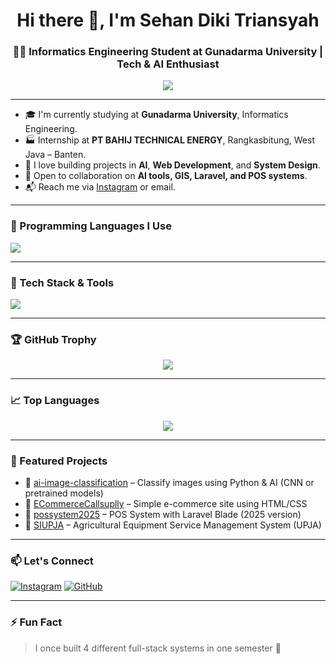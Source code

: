 <h1 align="center">Hi there 👋, I'm Sehan Diki Triansyah</h1>
<h3 align="center">🧑‍💻 Informatics Engineering Student at Gunadarma University | Tech & AI Enthusiast</h3>

<p align="center">
  <img src="https://readme-typing-svg.herokuapp.com?font=Fira+Code&size=22&duration=3000&pause=1000&color=00BFFF&center=true&vCenter=true&width=440&lines=Welcome+to+my+GitHub!;I+love+building+web+and+AI+projects.;Let's+collaborate+and+innovate!">
</p>

---

- 🎓 I'm currently studying at **Gunadarma University**, Informatics Engineering.
- 🏭 Internship at **PT BAHIJ TECHNICAL ENERGY**, Rangkasbitung, West Java – Banten.
- 🤖 I love building projects in **AI**, **Web Development**, and **System Design**.
- 🚀 Open to collaboration on **AI tools, GIS, Laravel, and POS systems**.
- 📬 Reach me via [Instagram](https://www.instagram.com/shntrsyah/) or email.

---

### 🧠 Programming Languages I Use

<p align="left">
  <img src="https://skillicons.dev/icons?i=python,php,js,ts,go,html,css,c,cpp" />
</p>

---

### 🚀 Tech Stack & Tools

<p align="left">
  <img src="https://skillicons.dev/icons?i=laravel,blade,react,nextjs,vscode,git,github,postman,mysql" />
</p>

---

### 🏆 GitHub Trophy

<p align="center">
  <img src="https://github-profile-trophy.vercel.app/?username=SEHANDIKITRIANSYAH12&theme=algolia&column=7&margin-w=5" />
</p>

---

### 📈 Top Languages

<p align="center">
  <img src="https://github-readme-stats.vercel.app/api/top-langs/?username=SEHANDIKITRIANSYAH12&layout=compact&theme=tokyonight" />
</p>

---

### 📁 Featured Projects

- 🧠 [ai-image-classification](https://github.com/SEHANDIKITRIANSYAH12/ai-image-classification) – Classify images using Python & AI (CNN or pretrained models)
- 🛒 [ECommerceCallsuplly](https://github.com/SEHANDIKITRIANSYAH12/ECommerceCallsuplly) – Simple e-commerce site using HTML/CSS
- 💼 [possystem2025](https://github.com/SEHANDIKITRIANSYAH12/possystem2025) – POS System with Laravel Blade (2025 version)
- 🚜 [SIUPJA](https://github.com/SEHANDIKITRIANSYAH12/SIUPJA) – Agricultural Equipment Service Management System (UPJA)

---

### 📫 Let's Connect

[![Instagram](https://img.shields.io/badge/@shntrsyah_-E4405F?style=for-the-badge&logo=instagram&logoColor=white)](https://www.instagram.com/shntrsyah/)
[![GitHub](https://img.shields.io/badge/GitHub-%2312100E.svg?style=for-the-badge&logo=github&logoColor=white)](https://github.com/SEHANDIKITRIANSYAH12)

---

### ⚡ Fun Fact
> I once built 4 different full-stack systems in one semester 🤯
